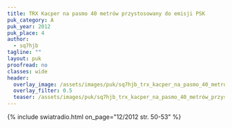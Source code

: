 ```yaml
---
title: TRX Kacper na pasmo 40 metrów przystosowany do emisji PSK
puk_category: A
puk_year: 2012
puk_place: 4
author: 
  - sq7hjb
tagline: ""
layout: puk
proofread: no
classes: wide
header:
  overlay_image: /assets/images/puk/sq7hjb_trx_kacper_na_pasmo_40_metrów_przystosowany_do_emisji_psk.jpg
  overlay_filter: 0.5
  teaser: /assets/images/puk/sq7hjb_trx_kacper_na_pasmo_40_metrów_przystosowany_do_emisji_psk.jpg
---
```






 



{% include swiatradio.html on_page="12/2012 str. 50-53" %}

 





 


